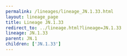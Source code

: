 ```yaml
---
permalink: /lineages/lineage_JN.1.33.html
layout: lineage_page
title: Lineage JN.1.33
redirect_to: ../lineage.html?lineage=JN.1.33
lineage: JN.1.33
parent: JN.1
children: ['JN.1.33']
---
```

